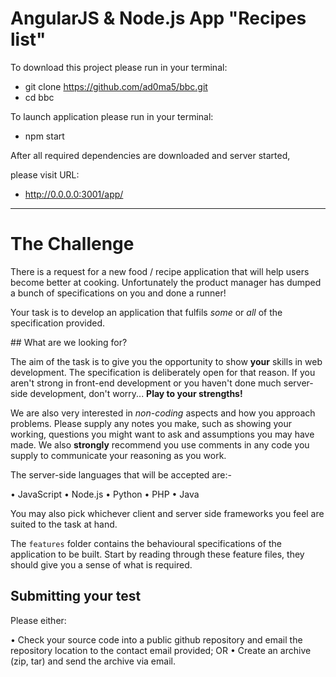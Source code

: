# AngularJS & Node.js App "Recipes list"

To download this project please run in your terminal:

* git clone https://github.com/ad0ma5/bbc.git
* cd bbc

To launch application please run in your terminal:

* npm start

After all required dependencies are downloaded and server started,

please visit URL:

* http://0.0.0.0:3001/app/

-------------------------------------------------------------------
# The Challenge

There is a request for a new food / recipe application that will help users become better at cooking. Unfortunately the product manager has dumped a bunch of specifications on you and done a runner!

Your task is to develop an application that fulfils _some_ or _all_ of the specification provided.

## What are we looking for?

The aim of the task is to give you the opportunity to show **your** skills in web development. The specification is deliberately open for that reason. If you aren't strong in front-end development or you haven't done much server-side development, don't worry... **Play to your strengths!**

We are also very interested in _non-coding_ aspects and how you approach problems. Please supply any notes you make, such as showing your working, questions you might want to ask and assumptions you may have made. We also **strongly** recommend you use comments in any code you supply to communicate your reasoning as you work.

The server-side languages that will be accepted are:-

• JavaScript
• Node.js
• Python
• PHP
• Java

You may also pick whichever client and server side frameworks you feel are suited to the task at hand.

The `features` folder contains the behavioural specifications of the application to be built. Start by reading through these feature files, they should give you a sense of what is required.

## Submitting your test

Please either:

• Check your source code into a public github repository and email the repository location to the contact email provided; OR
• Create an archive (zip, tar) and send the archive via email.


